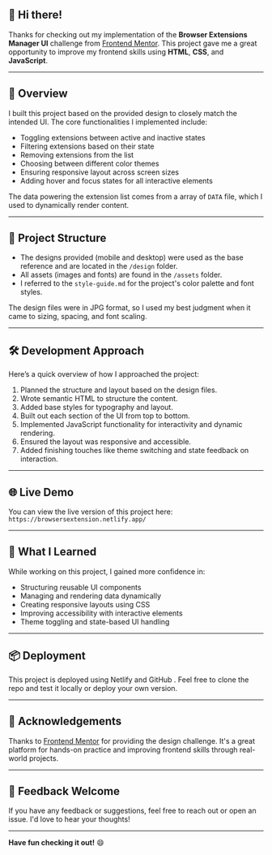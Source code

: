 ## 👋 Hi there!

Thanks for checking out my implementation of the **Browser Extensions Manager UI** challenge from [Frontend Mentor](https://www.frontendmentor.io). This project gave me a great opportunity to improve my frontend skills using **HTML**, **CSS**, and **JavaScript**.

---

## 🚀 Overview

I built this project based on the provided design to closely match the intended UI. The core functionalities I implemented include:

* Toggling extensions between active and inactive states
* Filtering extensions based on their state
* Removing extensions from the list
* Choosing between different color themes
* Ensuring responsive layout across screen sizes
* Adding hover and focus states for all interactive elements

The data powering the extension list comes from a array of `DATA` file, which I used to dynamically render content.

---

## 📁 Project Structure

* The designs provided (mobile and desktop) were used as the base reference and are located in the `/design` folder.
* All assets (images and fonts) are found in the `/assets` folder.
* I referred to the `style-guide.md` for the project's color palette and font styles.

The design files were in JPG format, so I used my best judgment when it came to sizing, spacing, and font scaling.

---

## 🛠️ Development Approach

Here’s a quick overview of how I approached the project:

1. Planned the structure and layout based on the design files.
2. Wrote semantic HTML to structure the content.
3. Added base styles for typography and layout.
4. Built out each section of the UI from top to bottom.
5. Implemented JavaScript functionality for interactivity and dynamic rendering.
6. Ensured the layout was responsive and accessible.
7. Added finishing touches like theme switching and state feedback on interaction.

---

## 🌐 Live Demo

You can view the live version of this project here: `https://browsersextension.netlify.app/`

---

## 🧠 What I Learned

While working on this project, I gained more confidence in:

* Structuring reusable UI components
* Managing and rendering data dynamically
* Creating responsive layouts using CSS
* Improving accessibility with interactive elements
* Theme toggling and state-based UI handling

---

## 📦 Deployment

This project is deployed using  Netlify and GitHub . Feel free to clone the repo and test it locally or deploy your own version.

---

## 🙌 Acknowledgements

Thanks to [Frontend Mentor](https://www.frontendmentor.io) for providing the design challenge. It's a great platform for hands-on practice and improving frontend skills through real-world projects.

---

## 📣 Feedback Welcome

If you have any feedback or suggestions, feel free to reach out or open an issue. I'd love to hear your thoughts!

---

**Have fun checking it out!** 😄

